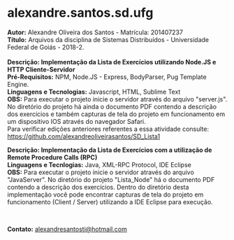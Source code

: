 # alexandre.santos.sd.ufg

<strong>Autor:</strong> Alexandre Oliveira dos Santos - Matrícula: 201407237 <br>
<strong>Título:</strong> Arquivos da disciplina de Sistemas Distribuídos - Universidade Federal de Goiás - 2018-2. <br><br>
<strong>Descrição: Implementação da Lista de Exercícios utilizando Node.JS e HTTP Cliente-Servidor</strong><br>
<strong>Pré-Requisitos:</strong> NPM, Node.JS - Express, BodyParser, Pug Template Engine.<br>
<strong>Linguagens e Tecnologias:</strong> Javascript, HTML, Sublime Text<br>
<strong>OBS:</strong> Para executar o projeto inicie o servidor através do arquivo "server.js". No diretório do projeto 
há ainda o documento PDF contendo a descrição dos exercícios e também capturas de tela do projeto em funcionamento
em um dispositivo IOS através do navegador Safari.<br> Para verificar edições anteriores referentes a essa atividade consulte: https://github.com/alexandreoliveirasantos/SD_Lista1

<strong>Descrição: Implementação da Lista de Exercícios com a utilização de Remote Procedure Calls (RPC)</strong><br>
<strong>Linguagens e Tecnlogias:</strong> Java, XML-RPC Protocol, IDE Eclipse<br>
<strong>OBS:</strong> Para executar o projeto inicie o servidor através do arquivo "JavaServer". No diretório do projeto 
"Lista_Node" há o documento PDF contendo a descrição dos exercícios. Dentro do diretório desta implementação você pode encontrar capturas de tela do projeto em funcionamento (Client / Server) utilizando a IDE Eclipse para execução.

<br>

<strong>Contato:</strong> alexandresantosti@hotmail.com
